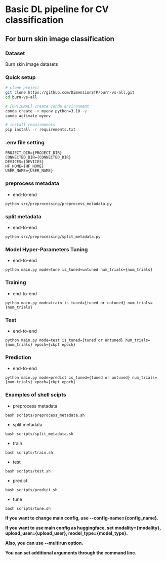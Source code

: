 # Basic DL pipeline for CV classification

## For burn skin image classification

### Dataset
Burn skin image datasets

### Quick setup

```bash
# clone project
git clone https://github.com/DimensionSTP/burn-vs-all.git
cd burn-vs-all

# [OPTIONAL] create conda environment
conda create -n myenv python=3.10 -y
conda activate myenv

# install requirements
pip install -r requirements.txt
```

### .env file setting
```shell
PROJECT_DIR={PROJECT_DIR}
CONNECTED_DIR={CONNECTED_DIR}
DEVICES={DEVICES}
HF_HOME={HF_HOME}
USER_NAME={USER_NAME}
```

### preprocess metadata

* end-to-end
```shell
python src/preprocessing/preprocess_metadata.py
```

### split metadata

* end-to-end
```shell
python src/preprocessing/split_metadata.py
```

### Model Hyper-Parameters Tuning

* end-to-end
```shell
python main.py mode=tune is_tuned=untuned num_trials={num_trials}
```

### Training

* end-to-end
```shell
python main.py mode=train is_tuned={tuned or untuned} num_trials={num_trials}
```

### Test

* end-to-end
```shell
python main.py mode=test is_tuned={tuned or untuned} num_trials={num_trials} epoch={ckpt epoch}
```

### Prediction

* end-to-end
```shell
python main.py mode=predict is_tuned={tuned or untuned} num_trials={num_trials} epoch={ckpt epoch}
```

### Examples of shell scipts

* preprocess metadata
```shell
bash scripts/preprocess_metadata.sh
```

* split metadata
```shell
bash scripts/split_metadata.sh
```

* train
```shell
bash scripts/train.sh
```

* test
```shell
bash scripts/test.sh
```

* predict
```shell
bash scripts/predict.sh
```

* tune
```shell
bash scripts/tune.sh
```


__If you want to change main config, use --config-name={config_name}.__

__If you want to use main config as huggingface, set modality={modality}, upload_user={upload_user}, model_type={model_type}.__

__Also, you can use --multirun option.__

__You can set additional arguments through the command line.__